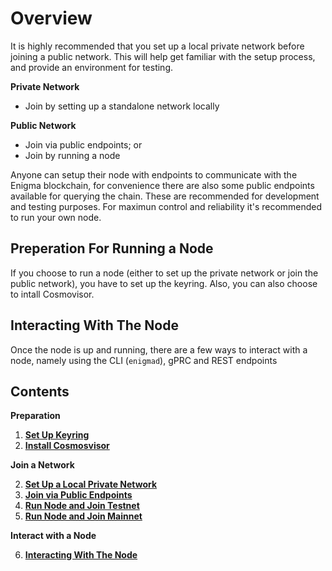 # Overview

It is highly recommended that you set up a local private network before joining a public network. This will help get familiar with the setup process, and provide an environment for testing. 

**Private Network**

- Join by setting up a standalone network locally

**Public Network**
- Join via public endpoints; or
- Join by running a node

Anyone can setup their node with endpoints to communicate with the Enigma blockchain, for convenience there are also some public endpoints available for querying the chain. These are recommended for development and testing purposes. For maximun control and reliability it's recommended to run your own node. 

## Preperation For Running a Node

If you choose to run a node (either to set up the private network or join the public network), you have to set up the keyring. Also, you can also choose to intall Cosmovisor.

## Interacting With The Node

Once the node is up and running, there are a few ways to interact with a node, namely using the CLI (`enigmad`), gPRC and REST endpoints

## Contents

**Preparation**

1. **[Set Up Keyring](./keyring.md)**
1. **[Install Cosmosvisor](../../develop/tools/cosmovisor.md)**


**Join a Network**

2. **[Set Up a Local Private Network](../RunNode/local.md)**
3. **[Join via Public Endpoints](../../develop/public-endpoints.md)**
4. **[Run Node and Join Testnet](../RunNode/testnet.md)**
5. **[Run Node and Join Mainnet](../RunNode/mainnet.md)**

**Interact with a Node**

6. **[Interacting With The Node](../interact-node.md)**
